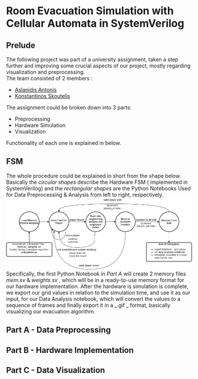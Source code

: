 # Room Evacuation Simulation with Cellular Automata in SystemVerilog

## Prelude

The following project was part of a university assignment, taken a step further and improving some crucial aspects of our project, mostly regarding visualization and preprocessing. <br> The team consisted of 2 members :

- [Aslanidis Antonis](https://github.com/konstantinosskoutelis)
- [Konstantinos Skoutelis](https://github.com/konstantinosskoutelis)

The assignment could be broken down into 3 parts:

- Preprocessing
- Hardware Simulation
- Visualization <br>

Functionality of each one is explained in below.

## FSM

The whole procedure could be explained in short from the shape below. Basically the _circular shapes_ describe the Hardware FSM ( implemented in SystemVerilog) and the _rectangular shapes_ are the Python Notebooks Used for Data Preprocessing & Analysis from left to right, respectively.
![FSM](/media/fsm.png)
Specifically, the first Python Notebook in _Part A_ will create 2 memory files _mem.sv_ & _weights.sv_ , which will be in a ready-to-use memory format for our hardware implementation. After the hardware is simulation is complete, we export our grid values in relation to the simulation time, and use it as our input, for our Data Analysis notebook, which will convert the values to a sequence of frames and finally export it in a _.gif _ format, basically visualizing our evacuation algorithm.

## Part A - Data Preprocessing

## Part B - Hardware Implementation

## Part C - Data Visualization
